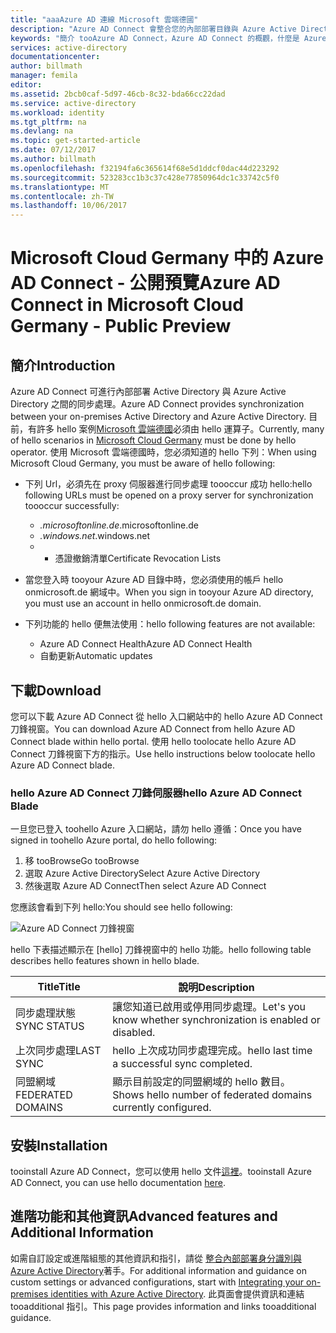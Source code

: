 ```yaml
---
title: "aaaAzure AD 連線 Microsoft 雲端德國"
description: "Azure AD Connect 會整合您的內部部署目錄與 Azure Active Directory。 這可讓您與 Azure AD 整合 Office 365、 Azure 和 SaaS 應用程式的通用識別身分的 tooprovide。"
keywords: "簡介 tooAzure AD Connect，Azure AD Connect 的概觀，什麼是 Azure AD Connect，安裝 active directory，德國，黑色樹系"
services: active-directory
documentationcenter: 
author: billmath
manager: femila
editor: 
ms.assetid: 2bcb0caf-5d97-46cb-8c32-bda66cc22dad
ms.service: active-directory
ms.workload: identity
ms.tgt_pltfrm: na
ms.devlang: na
ms.topic: get-started-article
ms.date: 07/12/2017
ms.author: billmath
ms.openlocfilehash: f32194fa6c365614f68e5d1ddcf0dac44d223292
ms.sourcegitcommit: 523283cc1b3c37c428e77850964dc1c33742c5f0
ms.translationtype: MT
ms.contentlocale: zh-TW
ms.lasthandoff: 10/06/2017
---
```

# <a name="azure-ad-connect-in-microsoft-cloud-germany---public-preview"></a><span data-ttu-id="dbf0f-105">Microsoft Cloud Germany 中的 Azure AD Connect - 公開預覽</span><span class="sxs-lookup"><span data-stu-id="dbf0f-105">Azure AD Connect in Microsoft Cloud Germany - Public Preview</span></span>
## <a name="introduction"></a><span data-ttu-id="dbf0f-106">簡介</span><span class="sxs-lookup"><span data-stu-id="dbf0f-106">Introduction</span></span>
<span data-ttu-id="dbf0f-107">Azure AD Connect 可進行內部部署 Active Directory 與 Azure Active Directory 之間的同步處理。</span><span class="sxs-lookup"><span data-stu-id="dbf0f-107">Azure AD Connect provides synchronization between your on-premises Active Directory and Azure Active Directory.</span></span>
<span data-ttu-id="dbf0f-108">目前，有許多 hello 案例[Microsoft 雲端德國](https://www.microsoft.com/de-de/cloud/deutschland/default.aspx)必須由 hello 運算子。</span><span class="sxs-lookup"><span data-stu-id="dbf0f-108">Currently, many of hello scenarios in [Microsoft Cloud Germany](https://www.microsoft.com/de-de/cloud/deutschland/default.aspx) must be done by hello operator.</span></span> <span data-ttu-id="dbf0f-109">使用 Microsoft 雲端德國時，您必須知道的 hello 下列：</span><span class="sxs-lookup"><span data-stu-id="dbf0f-109">When using Microsoft Cloud Germany, you must be aware of hello following:</span></span>

* <span data-ttu-id="dbf0f-110">下列 Url，必須先在 proxy 伺服器進行同步處理 toooccur 成功 hello:</span><span class="sxs-lookup"><span data-stu-id="dbf0f-110">hello following URLs must be opened on a proxy server for synchronization toooccur successfully:</span></span>
  
  * <span data-ttu-id="dbf0f-111">*.microsoftonline.de</span><span class="sxs-lookup"><span data-stu-id="dbf0f-111">*.microsoftonline.de</span></span>
  * <span data-ttu-id="dbf0f-112">*.windows.net</span><span class="sxs-lookup"><span data-stu-id="dbf0f-112">*.windows.net</span></span>
  * * <span data-ttu-id="dbf0f-113">憑證撤銷清單</span><span class="sxs-lookup"><span data-stu-id="dbf0f-113">Certificate Revocation Lists</span></span>
* <span data-ttu-id="dbf0f-114">當您登入時 tooyour Azure AD 目錄中時，您必須使用的帳戶 hello onmicrosoft.de 網域中。</span><span class="sxs-lookup"><span data-stu-id="dbf0f-114">When you sign in tooyour Azure AD directory, you must use an account in hello onmicrosoft.de domain.</span></span>
* <span data-ttu-id="dbf0f-115">下列功能的 hello 便無法使用：</span><span class="sxs-lookup"><span data-stu-id="dbf0f-115">hello following features are not available:</span></span>
  * <span data-ttu-id="dbf0f-116">Azure AD Connect Health</span><span class="sxs-lookup"><span data-stu-id="dbf0f-116">Azure AD Connect Health</span></span>
  * <span data-ttu-id="dbf0f-117">自動更新</span><span class="sxs-lookup"><span data-stu-id="dbf0f-117">Automatic updates</span></span>
 
## <a name="download"></a><span data-ttu-id="dbf0f-118">下載</span><span class="sxs-lookup"><span data-stu-id="dbf0f-118">Download</span></span>
<span data-ttu-id="dbf0f-119">您可以下載 Azure AD Connect 從 hello 入口網站中的 hello Azure AD Connect 刀鋒視窗。</span><span class="sxs-lookup"><span data-stu-id="dbf0f-119">You can download Azure AD Connect from hello Azure AD Connect blade within hello portal.</span></span>  <span data-ttu-id="dbf0f-120">使用 hello toolocate hello Azure AD Connect 刀鋒視窗下方的指示。</span><span class="sxs-lookup"><span data-stu-id="dbf0f-120">Use hello instructions below toolocate hello Azure AD Connect blade.</span></span>

### <a name="hello-azure-ad-connect-blade"></a><span data-ttu-id="dbf0f-121">hello Azure AD Connect 刀鋒伺服器</span><span class="sxs-lookup"><span data-stu-id="dbf0f-121">hello Azure AD Connect Blade</span></span>
<span data-ttu-id="dbf0f-122">一旦您已登入 toohello Azure 入口網站，請勿 hello 遵循：</span><span class="sxs-lookup"><span data-stu-id="dbf0f-122">Once you have signed in toohello Azure portal, do hello following:</span></span>

1. <span data-ttu-id="dbf0f-123">移 tooBrowse</span><span class="sxs-lookup"><span data-stu-id="dbf0f-123">Go tooBrowse</span></span>
2. <span data-ttu-id="dbf0f-124">選取 Azure Active Directory</span><span class="sxs-lookup"><span data-stu-id="dbf0f-124">Select Azure Active Directory</span></span>
3. <span data-ttu-id="dbf0f-125">然後選取 Azure AD Connect</span><span class="sxs-lookup"><span data-stu-id="dbf0f-125">Then select Azure AD Connect</span></span>

<span data-ttu-id="dbf0f-126">您應該會看到下列 hello:</span><span class="sxs-lookup"><span data-stu-id="dbf0f-126">You should see hello following:</span></span>

![Azure AD Connect 刀鋒視窗](media/active-directory-aadconnect-germany/germany1.png)

<span data-ttu-id="dbf0f-128">hello 下表描述顯示在 [hello] 刀鋒視窗中的 hello 功能。</span><span class="sxs-lookup"><span data-stu-id="dbf0f-128">hello following table describes hello features shown in hello blade.</span></span>

| <span data-ttu-id="dbf0f-129">Title</span><span class="sxs-lookup"><span data-stu-id="dbf0f-129">Title</span></span> | <span data-ttu-id="dbf0f-130">說明</span><span class="sxs-lookup"><span data-stu-id="dbf0f-130">Description</span></span> |
| --- | --- |
| <span data-ttu-id="dbf0f-131">同步處理狀態</span><span class="sxs-lookup"><span data-stu-id="dbf0f-131">SYNC STATUS</span></span> |<span data-ttu-id="dbf0f-132">讓您知道已啟用或停用同步處理。</span><span class="sxs-lookup"><span data-stu-id="dbf0f-132">Let's you know whether synchronization is enabled or disabled.</span></span> |
| <span data-ttu-id="dbf0f-133">上次同步處理</span><span class="sxs-lookup"><span data-stu-id="dbf0f-133">LAST SYNC</span></span> |<span data-ttu-id="dbf0f-134">hello 上次成功同步處理完成。</span><span class="sxs-lookup"><span data-stu-id="dbf0f-134">hello last time a successful sync completed.</span></span> |
| <span data-ttu-id="dbf0f-135">同盟網域</span><span class="sxs-lookup"><span data-stu-id="dbf0f-135">FEDERATED DOMAINS</span></span> |<span data-ttu-id="dbf0f-136">顯示目前設定的同盟網域的 hello 數目。</span><span class="sxs-lookup"><span data-stu-id="dbf0f-136">Shows hello number of federated domains currently configured.</span></span> |

## <a name="installation"></a><span data-ttu-id="dbf0f-137">安裝</span><span class="sxs-lookup"><span data-stu-id="dbf0f-137">Installation</span></span>
<span data-ttu-id="dbf0f-138">tooinstall Azure AD Connect，您可以使用 hello 文件[這裡](active-directory-aadconnect.md#install-azure-ad-connect)。</span><span class="sxs-lookup"><span data-stu-id="dbf0f-138">tooinstall Azure AD Connect, you can use hello documentation [here](active-directory-aadconnect.md#install-azure-ad-connect).</span></span>

## <a name="advanced-features-and-additional-information"></a><span data-ttu-id="dbf0f-139">進階功能和其他資訊</span><span class="sxs-lookup"><span data-stu-id="dbf0f-139">Advanced features and Additional Information</span></span>
<span data-ttu-id="dbf0f-140">如需自訂設定或進階組態的其他資訊和指引，請從 [整合內部部署身分識別與 Azure Active Directory](active-directory-aadconnect.md)著手。</span><span class="sxs-lookup"><span data-stu-id="dbf0f-140">For additional information and guidance on custom settings or advanced configurations, start with [Integrating your on-premises identities with Azure Active Directory](active-directory-aadconnect.md).</span></span>  <span data-ttu-id="dbf0f-141">此頁面會提供資訊和連結 tooadditional 指引。</span><span class="sxs-lookup"><span data-stu-id="dbf0f-141">This page provides information and links tooadditional guidance.</span></span>

